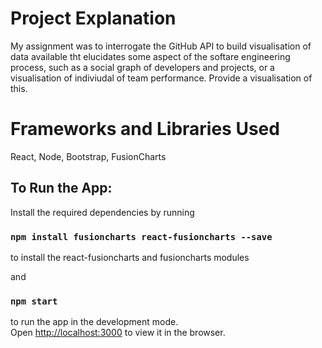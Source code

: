# Project Explanation 

My assignment was to interrogate the GitHub API to build visualisation of data available tht elucidates some aspect of the softare engineering process, such as a social graph of developers and projects, or a visualisation of indiviudal of team performance. Provide a visualisation of this.

# Frameworks and Libraries Used

React, Node, Bootstrap, FusionCharts

## To Run the App:

Install the required dependencies by running
### `npm install fusioncharts react-fusioncharts --save`
to install the react-fusioncharts and fusioncharts modules 

and
### `npm start`
to run the app in the development mode.\
Open [http://localhost:3000](http://localhost:3000) to view it in the browser.





